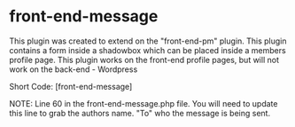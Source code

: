 front-end-message
=================

This plugin was created to extend on the "front-end-pm" plugin. This plugin contains a form inside a shadowbox which can be placed inside a members profile page. This plugin works on the front-end profile pages, but will not work on the back-end - Wordpress

Short Code: 
[front-end-message] 
<?php echo do_shortcode( '[front-end-message]' ); ?>

NOTE: 
Line 60 in the front-end-message.php file. 
You will need to update this line to grab the authors name. "To" who the message is being sent.
